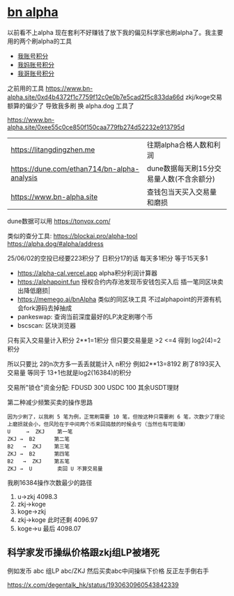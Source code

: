 # [bn alpha](/2025/06/bn_alpha.md)

以前看不上alpha 现在套利不好赚钱了放下我的偏见科学家也刷alpha了。我主要用的两个刷alpha的工具

- [我账号积分](https://alpha.dog/#alpha/one-i/0xd4b4372f1c7759f12c0e0b7e5cad2f5c833da66d)
- [我妈账号积分](https://alpha.dog/#alpha/one-i/0xee55c0ce850f150caa779fb274d52232e913795d)
- [我哥账号积分](https://alpha.dog/#alpha/one-i/0xEFCF391282f9ec52E20441D230614C8CBDEb652D)

之前用的工具 https://www.bn-alpha.site/0xd4b4372f1c7759f12c0e0b7e5cad2f5c833da66d
zkj/koge交易额算的偏少了 导致我多刷 换 alpha.dog 工具了

https://www.bn-alpha.site/0xee55c0ce850f150caa779fb274d52232e913795d

|||
|---|---|
|https://litangdingzhen.me|往期alpha合格人数和利润|
|https://dune.com/ethan714/bn-alpha-analysis|dune数据每天刷15分交易量人数(不含余额分)|
|https://www.bn-alpha.site|查钱包当天买入交易量和磨损|

dune数据可以用 https://tonvox.com/

类似的查分工具: https://blockai.pro/alpha-tool  https://alpha.dog/#alpha/address

25/06/02的空投已经要223积分了 日积分17的话 每天多1积分 等于15天多1

- https://alpha-cal.vercel.app alpha积分利润计算器
- https://alphapoint.fun 授权合约内存池发现币安钱包买入后 插一笔同区块卖出降低磨损|
- https://memego.ai/bnAlpha 类似的同区块工具 不过alphapoint的开源有机会fork源码去掉抽成
- pankeswap: 查询当前深度最好的LP决定刷哪个币
- bscscan: 区块浏览器

只有买入交易量计入积分 2**1=1积分 但只要交易量是 >2 <=4 得到 log2(4)=2 积分

所以只要比 2的n次方多一丢丢就能计入 n积分 例如2**13=8192 刷了8193买入交易量 等同于 13+1也就是log2(16384)的积分

交易所"锁仓"资金分配:
FDUSD 300 USDC 100 其余USDT理财

第二种减少频繁买卖的操作思路

```
因为少刷了，以我刷 5 笔为例，正常刷需要 10 笔，但按这种只需要刷 6 笔，次数少了理论上磨损就会小，但风险在于中间两个币来回捣鼓的时候会亏（当然也有可能赚）
U     →  ZKJ    第一笔
ZKJ →  B2      第二笔
B2   →  ZKJ    第三笔
ZKJ →  B2      第四笔
B2   →  ZKJ    第五笔
ZKJ →  U        卖回 U 不算交易量
```

我刷16384操作次数最少的路径

1. u->zkj 4098.3
2. zkj->koge
3. koge->zkj
4. zkj->koge 此时还剩 4096.97
5. koge->u 最后 4098.07

## 科学家发币操纵价格跟zkj组LP被堵死

例如发币 abc 组LP  abc/ZKJ  然后买卖abc中间操纵下价格 反正左手倒右手

https://x.com/degentalk_hk/status/1930630960543842339
